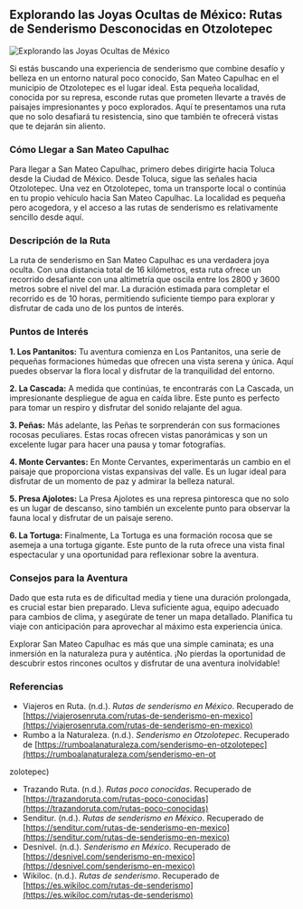 ## Explorando las Joyas Ocultas de México: Rutas de Senderismo Desconocidas en Otzolotepec
![Explorando las Joyas Ocultas de México](https://lh3.googleusercontent.com/d/1BDizk79QYx0iWrpuAHsTiDJHcpUSm8_e=s500)

Si estás buscando una experiencia de senderismo que combine desafío y belleza en un entorno natural poco conocido, San Mateo Capulhac en el municipio de Otzolotepec es el lugar ideal. Esta pequeña localidad, conocida por su represa, esconde rutas que prometen llevarte a través de paisajes impresionantes y poco explorados. Aquí te presentamos una ruta que no solo desafiará tu resistencia, sino que también te ofrecerá vistas que te dejarán sin aliento.

### Cómo Llegar a San Mateo Capulhac

Para llegar a San Mateo Capulhac, primero debes dirigirte hacia Toluca desde la Ciudad de México. Desde Toluca, sigue las señales hacia Otzolotepec. Una vez en Otzolotepec, toma un transporte local o continúa en tu propio vehículo hacia San Mateo Capulhac. La localidad es pequeña pero acogedora, y el acceso a las rutas de senderismo es relativamente sencillo desde aquí.

### Descripción de la Ruta

La ruta de senderismo en San Mateo Capulhac es una verdadera joya oculta. Con una distancia total de 16 kilómetros, esta ruta ofrece un recorrido desafiante con una altimetría que oscila entre los 2800 y 3600 metros sobre el nivel del mar. La duración estimada para completar el recorrido es de 10 horas, permitiendo suficiente tiempo para explorar y disfrutar de cada uno de los puntos de interés.

### Puntos de Interés

**1. Los Pantanitos:** Tu aventura comienza en Los Pantanitos, una serie de pequeñas formaciones húmedas que ofrecen una vista serena y única. Aquí puedes observar la flora local y disfrutar de la tranquilidad del entorno.

**2. La Cascada:** A medida que continúas, te encontrarás con La Cascada, un impresionante despliegue de agua en caída libre. Este punto es perfecto para tomar un respiro y disfrutar del sonido relajante del agua.

**3. Peñas:** Más adelante, las Peñas te sorprenderán con sus formaciones rocosas peculiares. Estas rocas ofrecen vistas panorámicas y son un excelente lugar para hacer una pausa y tomar fotografías.

**4. Monte Cervantes:** En Monte Cervantes, experimentarás un cambio en el paisaje que proporciona vistas expansivas del valle. Es un lugar ideal para disfrutar de un momento de paz y admirar la belleza natural.

**5. Presa Ajolotes:** La Presa Ajolotes es una represa pintoresca que no solo es un lugar de descanso, sino también un excelente punto para observar la fauna local y disfrutar de un paisaje sereno.

**6. La Tortuga:** Finalmente, La Tortuga es una formación rocosa que se asemeja a una tortuga gigante. Este punto de la ruta ofrece una vista final espectacular y una oportunidad para reflexionar sobre la aventura.

### Consejos para la Aventura

Dado que esta ruta es de dificultad media y tiene una duración prolongada, es crucial estar bien preparado. Lleva suficiente agua, equipo adecuado para cambios de clima, y asegúrate de tener un mapa detallado. Planifica tu viaje con anticipación para aprovechar al máximo esta experiencia única.

Explorar San Mateo Capulhac es más que una simple caminata; es una inmersión en la naturaleza pura y auténtica. ¡No pierdas la oportunidad de descubrir estos rincones ocultos y disfrutar de una aventura inolvidable!

### Referencias

- Viajeros en Ruta. (n.d.). *Rutas de senderismo en México*. Recuperado de [https://viajerosenruta.com/rutas-de-senderismo-en-mexico](https://viajerosenruta.com/rutas-de-senderismo-en-mexico)
- Rumbo a la Naturaleza. (n.d.). *Senderismo en Otzolotepec*. Recuperado de [https://rumboalanaturaleza.com/senderismo-en-otzolotepec](https://rumboalanaturaleza.com/senderismo-en-ot

zolotepec)
- Trazando Ruta. (n.d.). *Rutas poco conocidas*. Recuperado de [https://trazandoruta.com/rutas-poco-conocidas](https://trazandoruta.com/rutas-poco-conocidas)
- Senditur. (n.d.). *Rutas de senderismo en México*. Recuperado de [https://senditur.com/rutas-de-senderismo-en-mexico](https://senditur.com/rutas-de-senderismo-en-mexico)
- Desnivel. (n.d.). *Senderismo en México*. Recuperado de [https://desnivel.com/senderismo-en-mexico](https://desnivel.com/senderismo-en-mexico)
- Wikiloc. (n.d.). *Rutas de senderismo*. Recuperado de [https://es.wikiloc.com/rutas-de-senderismo](https://es.wikiloc.com/rutas-de-senderismo)
```
